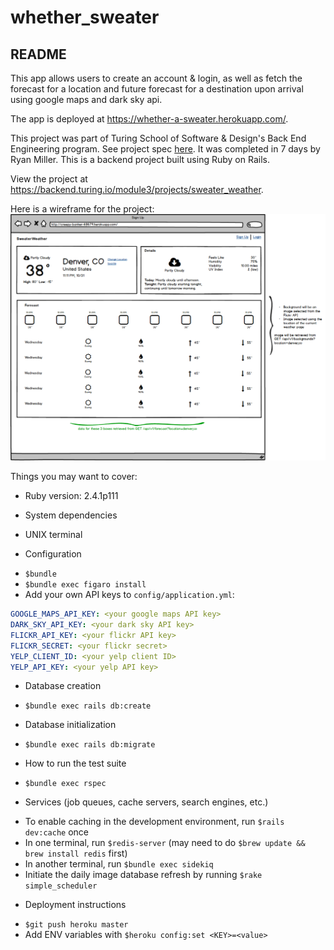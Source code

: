 # whether_sweater

## README

This app allows users to create an account & login, as well as fetch the forecast for a location and future forecast for a destination upon arrival using google maps and dark sky api. 

The app is deployed at https://whether-a-sweater.herokuapp.com/.

This project was part of Turing School of Software & Design's Back End Engineering program. See project spec [here](https://backend.turing.io/module3/projects/sweater_weather). It was completed in 7 days by Ryan Miller. This is a backend project built using Ruby on Rails.

View the project at https://backend.turing.io/module3/projects/sweater_weather.

Here is a wireframe for the project:
![wireframe](./public/weather_frame.png)

Things you may want to cover:


* Ruby version: 2.4.1p111

* System dependencies
 - UNIX terminal

* Configuration
 - `$bundle`
 - `$bundle exec figaro install`
 - Add your own API keys to `config/application.yml`:
 ```yml
GOOGLE_MAPS_API_KEY: <your google maps API key>
DARK_SKY_API_KEY: <your dark sky API key>
FLICKR_API_KEY: <your flickr API key>
FLICKR_SECRET: <your flickr secret>
YELP_CLIENT_ID: <your yelp client ID>
YELP_API_KEY: <your yelp API key>
 ```

* Database creation
 - `$bundle exec rails db:create`

* Database initialization
 - `$bundle exec rails db:migrate`

* How to run the test suite
 - `$bundle exec rspec`

* Services (job queues, cache servers, search engines, etc.)
 - To enable caching in the development environment, run `$rails dev:cache` once
 - In one terminal, run `$redis-server` (may need to do `$brew update && brew install redis` first)
 - In another terminal, run `$bundle exec sidekiq`
 - Initiate the daily image database refresh by running `$rake simple_scheduler`

* Deployment instructions
 - `$git push heroku master`
 - Add ENV variables with `$heroku config:set <KEY>=<value>`


